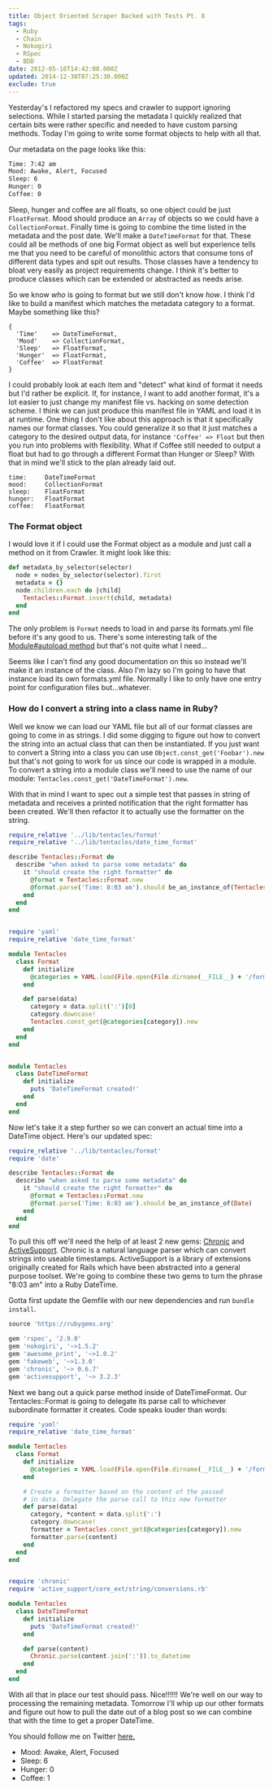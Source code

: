 ```yaml
---
title: Object Oriented Scraper Backed with Tests Pt. 8
tags:
  - Ruby
  - Chain
  - Nokogiri
  - RSpec
  - BDD
date: 2012-05-16T14:42:00.000Z
updated: 2014-12-30T07:25:30.000Z
exclude: true
---
```


Yesterday's I refactored my specs and crawler to support ignoring selections. While I started parsing the metadata I quickly realized that certain bits were rather specific and needed to have custom parsing methods. Today I'm going to write some format objects to help with all that.

Our metadata on the page looks like this:

```bash
Time: 7:42 am
Mood: Awake, Alert, Focused
Sleep: 6
Hunger: 0
Coffee: 0
```

Sleep, hunger and coffee are all floats, so one object could be just `FloatFormat`. Mood should produce an `Array` of objects so we could have a `CollectionFormat`. Finally time is going to combine the time listed in the metadata and the post date. We'll make a `DateTimeFormat` for that. These could all be methods of one big Format object as well but experience tells me that you need to be careful of monolithic actors that consume tons of different data types and spit out results. Those classes have a tendency to bloat very easily as project requirements change. I think it's better to produce classes which can be extended or abstracted as needs arise.

So we know _who_ is going to format but we still don't know _how_. I think I'd like to build a manifest which matches the metadata category to a format. Maybe something like this?

```
{
  'Time'    => DateTimeFormat,
  'Mood'    => CollectionFormat,
  'Sleep'   => FloatFormat,
  'Hunger'  => FloatFormat,
  'Coffee'  => FloatFormat
}
```

I could probably look at each item and "detect" what kind of format it needs but I'd rather be explicit. If, for instance, I want to add another format, it's a lot easier to just change my manifest file vs. hacking on some detection scheme. I think we can just produce this manifest file in YAML and load it in at runtime. One thing I don't like about this approach is that it specifically names our format classes. You could generalize it so that it just matches a category to the desired output data, for instance `'Coffee' => Float` but then you run into problems with flexibility. What if Coffee still needed to output a float but had to go through a different Format than Hunger or Sleep? With that in mind we'll stick to the plan already laid out.

```
time:     DateTimeFormat
mood:     CollectionFormat
sleep:    FloatFormat
hunger:   FloatFormat
coffee:   FloatFormat
```

### The Format object

I would love it if I could use the Format object as a module and just call a method on it from Crawler. It might look like this:

```ruby
def metadata_by_selector(selector)
  node = nodes_by_selector(selector).first
  metadata = {}
  node.children.each do |child|
    Tentacles::Format.insert(child, metadata)
  end
end
```

The only problem is `Format` needs to load in and parse its formats.yml file before it's any good to us. There's some interesting talk of the [Module#autoload method](http://www.subelsky.com/2008/05/using-rubys-autoload-method-to.html) but that's not quite what I need...

Seems like I can't find any good documentation on this so instead we'll make it an instance of the class. Also I'm lazy so I'm going to have that instance load its own formats.yml file. Normally I like to only have one entry point for configuration files but...whatever.

### How do I convert a string into a class name in Ruby?

Well we know we can load our YAML file but all of our format classes are going to come in as strings. I did some digging to figure out how to convert the string into an actual class that can then be instantiated. If you just want to convert a String into a class you can use `Object.const_get('Foobar').new` but that's not going to work for us since our code is wrapped in a module. To convert a string into a module class we'll need to use the name of our module: `Tentacles.const_get('DateTimeFormat').new`.

With that in mind I want to spec out a simple test that passes in string of metadata and receives a printed notification that the right formatter has been created. We'll then refactor it to actually use the formatter on the string.

```ruby
require_relative '../lib/tentacles/format'
require_relative '../lib/tentacles/date_time_format'

describe Tentacles::Format do
  describe "when asked to parse some metadata" do
    it "should create the right formatter" do
      @format = Tentacles::Format.new
      @format.parse('Time: 8:03 am').should be_an_instance_of(Tentacles::DateTimeFormat)
    end
  end
end


require 'yaml'
require_relative 'date_time_format'

module Tentacles
  class Format
    def initialize
      @categories = YAML.load(File.open(File.dirname(__FILE__) + '/formats.yml'))
    end

    def parse(data)
      category = data.split(':')[0]
      category.downcase!
      Tentacles.const_get(@categories[category]).new
    end
  end
end


module Tentacles
  class DateTimeFormat
    def initialize
      puts 'DateTimeFormat created!'
    end
  end
end
```

Now let's take it a step further so we can convert an actual time into a DateTime object. Here's our updated spec:

```ruby
require_relative '../lib/tentacles/format'
require 'date'

describe Tentacles::Format do
  describe "when asked to parse some metadata" do
    it "should create the right formatter" do
      @format = Tentacles::Format.new
      @format.parse('Time: 8:03 am').should be_an_instance_of(Date)
    end
  end
end
```

To pull this off we'll need the help of at least 2 new gems: [Chronic](http://rubygems.org/gems/chronic) and [ActiveSupport](http://rubygems.org/gems/activesupport). Chronic is a natural language parser which can convert strings into useable timestamps. ActiveSupport is a library of extensions originally created for Rails which have been abstracted into a general purpose toolset. We're going to combine these two gems to turn the phrase "8:03 am" into a Ruby DateTime.

Gotta first update the Gemfile with our new dependencies and run `bundle install`.

```ruby
source 'https://rubygems.org'

gem 'rspec', '2.9.0'
gem 'nokogiri', '~>1.5.2'
gem 'awesome_print', '~>1.0.2'
gem 'fakeweb', '~>1.3.0'
gem 'chronic', '~> 0.6.7'
gem 'activesupport', '~> 3.2.3'
```

Next we bang out a quick parse method inside of DateTimeFormat. Our Tentacles::Format is going to delegate its parse call to whichever subordinate formatter it creates. Code speaks louder than words:

```ruby
require 'yaml'
require_relative 'date_time_format'

module Tentacles
  class Format
    def initialize
      @categories = YAML.load(File.open(File.dirname(__FILE__) + '/formats.yml'))
    end

    # Create a formatter based on the content of the passed
    # in data. Delegate the parse call to this new formatter
    def parse(data)
      category, *content = data.split(':')
      category.downcase!
      formatter = Tentacles.const_get(@categories[category]).new
      formatter.parse(content)
    end
  end
end


require 'chronic'
require 'active_support/core_ext/string/conversions.rb'

module Tentacles
  class DateTimeFormat
    def initialize
      puts 'DateTimeFormat created!'
    end

    def parse(content)
      Chronic.parse(content.join(':')).to_datetime
    end
  end
end
```

With all that in place our test should pass. Nice!!!!!! We're well on our way to processing the remaining metadata. Tomorrow I'll whip up our other formats and figure out how to pull the date out of a blog post so we can combine that with the time to get a proper DateTime.

You should follow me on Twitter [here.](http://twitter.com/rob_dodson)

- Mood: Awake, Alert, Focused
- Sleep: 6
- Hunger: 0
- Coffee: 1
